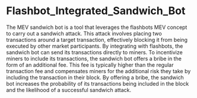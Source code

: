 # Flashbot_Integrated_Sandwich_Bot
The MEV sandwich bot is a tool that leverages the flashbots MEV concept to carry out a sandwich attack. This attack involves placing two transactions around a target transaction, effectively blocking it from being executed by other market participants. By integrating with flashbots, the sandwich bot can send its transactions directly to miners.
To incentivize miners to include its transactions, the sandwich bot offers a bribe in the form of an additional fee. This fee is typically higher than the regular transaction fee and compensates miners for the additional risk they take by including the transaction in their block. By offering a bribe, the sandwich bot increases the probability of its transactions being included in the block and the likelihood of a successful sandwich attack.